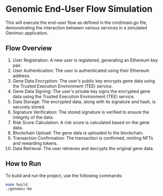 # Genomic End-User Flow Simulation

This will execute the end-user flow as defined in the cmd/main.go file, demonstrating the interaction between various services in a simulated Genimoc application.

## Flow Overview

1. User Registration: A new user is registered, generating an Ethereum key pair.
2. User Authentication: The user is authenticated using their Ethereum address.
3. Gene Data Encryption: The user's public key encrypts gene data using the Trusted Execution Environment (TEE) service.
4. Gene Data Signing: The user's private key signs the encrypted gene data using the Trusted Execution Environment (TEE) service.
5. Data Storage: The encrypted data, along with its signature and hash, is securely stored.
6. Signature Verification: The stored signature is verified to ensure the integrity of the data.
7. Risk Score Calculation: A risk score is calculated based on the gene data.
8. Blockchain Upload: The gene data is uploaded to the blockchain.
9. Transaction Confirmation: The transaction is confirmed, minting NFTs and rewarding tokens.
10. Data Retrieval: The user retrieves and decrypts the original gene data.

## How to Run

To build and run the project, use the following commands:

```bash
make build
./genomic-be
